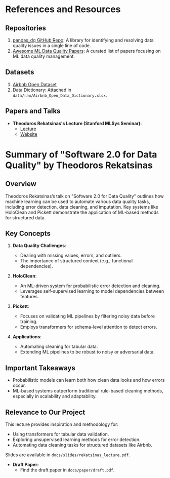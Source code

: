 # References and Resources

## Repositories
1. [pandas_dq GitHub Repo](https://github.com/AutoViML/pandas_dq): A library for identifying and resolving data quality issues in a single line of code.
2. [Awesome ML Data Quality Papers](https://github.com/SJTU-DMTai/awesome-ml-data-quality-papers): A curated list of papers focusing on ML data quality management.

## Datasets
1. [Airbnb Open Dataset](https://www.kaggle.com/datasets/arianazmoudeh/airbnbopendata)
2. Data Dictionary: Attached in `data/raw/Airbnb_Open_Data_Dictionary.xlsx`.

## Papers and Talks
- **Theodoros Rekatsinas's Lecture (Stanford MLSys Seminar):**
  - [Lecture](https://www.youtube.com/live/_2upFBZsMN4?si=gPN2RWeQZ7BeHhX1)
  - [Website](https://sliu583.gitbook.io/blog/specific-work/seminar-and-talk/mlsys/episode-18)

# Summary of "Software 2.0 for Data Quality" by Theodoros Rekatsinas

## Overview
Theodoros Rekatsinas’s talk on "Software 2.0 for Data Quality" outlines how machine learning can be used to automate various data quality tasks, including error detection, data cleaning, and imputation. Key systems like HoloClean and Pickett demonstrate the application of ML-based methods for structured data.

## Key Concepts
1. **Data Quality Challenges**:
   - Dealing with missing values, errors, and outliers.
   - The importance of structured context (e.g., functional dependencies).

2. **HoloClean**:
   - An ML-driven system for probabilistic error detection and cleaning.
   - Leverages self-supervised learning to model dependencies between features.

3. **Pickett**:
   - Focuses on validating ML pipelines by filtering noisy data before training.
   - Employs transformers for schema-level attention to detect errors.

4. **Applications**:
   - Automating cleaning for tabular data.
   - Extending ML pipelines to be robust to noisy or adversarial data.

## Important Takeaways
- Probabilistic models can learn both how clean data looks and how errors occur.
- ML-based systems outperform traditional rule-based cleaning methods, especially in scalability and adaptability.

## Relevance to Our Project
This lecture provides inspiration and methodology for:
- Using transformers for tabular data validation.
- Exploring unsupervised learning methods for error detection.
- Automating data cleaning tasks for structured datasets like Airbnb.

Slides are available in `docs/slides/rekatsinas_lecture.pdf`.

- **Draft Paper:**
  - Find the draft paper in `docs/paper/draft.pdf`.
